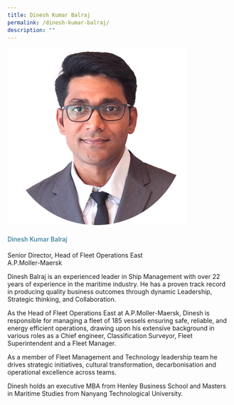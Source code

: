 ```yaml
---
title: Dinesh Kumar Balraj
permalink: /dinesh-kumar-balraj/
description: ""
---
```

<div class="row"> <div class="col is-3"> <img src="/images/Speakers_23/Session2/dinesh kumar balraj.png"> </div> <div class="col is-9 speaker-details"> <h4>Dinesh Kumar Balraj </h4> <p>Senior Director, Head of Fleet Operations East<br> A.P.Moller-Maersk<br> </p> <p> Dinesh Balraj is an experienced leader in Ship Management with over 22 years of experience in the maritime industry. He has a proven track record in producing quality business outcomes through dynamic Leadership, Strategic thinking, and Collaboration. </p> <p>As the Head of Fleet Operations East at A.P.Moller-Maersk, Dinesh is responsible for managing a fleet of 185 vessels ensuring safe, reliable, and energy efficient operations, drawing upon his extensive background in various roles as a Chief engineer, Classification Surveyor, Fleet Superintendent and a Fleet Manager. </p> <p> As a member of Fleet Management and Technology leadership team he drives strategic initiatives, cultural transformation, decarbonisation and operational excellence across teams.</p> <p>Dinesh holds an executive MBA from Henley Business School and Masters in Maritime Studies from Nanyang Technological University.</p> </div> </div>





<style type="text/css"> 
    .is-left{
      text-align: left;
    }
    h4{
      font-weight: 500; 
      color: #337B9A !important;
    }
     .speaker-details p { text-align: justified; }
  </style>